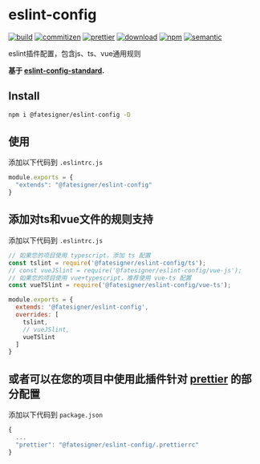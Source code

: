 ﻿# eslint-config

[![build][travis-image]][travis-url]
[![commitizen][commitizen-image]][commitizen-url]
[![prettier][prettier-image]][prettier-url]
[![download][download-image]][download-url]
[![npm][npm-image]][npm-url]
[![semantic][semantic-image]][semantic-url]
             
[npm-image]: https://img.shields.io/npm/v/@fatesigner/eslint-config.svg?color=blue&logo=npm
[npm-url]: https://npmjs.org/package/fatesigner/eslint-config
[travis-image]: https://travis-ci.com/fatesigner/eslint-config.svg?color=green&token=i21P7stb8bZPNjZakvsi&branch=master
[travis-url]: https://travis-ci.com/fatesigner/eslint-config
[download-image]: https://img.shields.io/npm/dw/@fatesigner/eslint-config.svg?color=yellowgreen
[download-url]: https://npmjs.org/package/fatesigner/eslint-config
[commitizen-image]: https://img.shields.io/badge/commitizen-friendly-green.svg
[commitizen-url]: http://commitizen.github.io/cz-cli/
[prettier-image]: https://img.shields.io/badge/styled_with-prettier-ff69b4.svg?logo=prettier
[prettier-url]: https://github.com/prettier/prettier
[semantic-image]: https://img.shields.io/badge/%20%20%F0%9F%93%A6%F0%9F%9A%80-semantic--release-e10079.svg?style=flat-square
[semantic-url]: https://opensource.org/licenses/MIT

eslint插件配置，包含js、ts、vue通用规则

**基于 [eslint-config-standard](https://github.com/standard/eslint-config-standard).**

## Install
```bash
npm i @fatesigner/eslint-config -D
```

## 使用
添加以下代码到 `.eslintrc.js`
```javascript
module.exports = {
  "extends": "@fatesigner/eslint-config"
}
```

## 添加对ts和vue文件的规则支持
添加以下代码到 `.eslintrc.js`
```javascript
// 如果您的项目使用 typescript，添加 ts 配置
const tslint = require('@fatesigner/eslint-config/ts');
// const vueJSlint = require('@fatesigner/eslint-config/vue-js');
// 如果您的项目使用 vue+typescript，推荐使用 vue-ts 配置
const vueTSlint = require('@fatesigner/eslint-config/vue-ts');

module.exports = {
  extends: '@fatesigner/eslint-config',
  overrides: [
    tslint,
    // vueJSlint,
    vueTSlint
  ]
}
```

## 或者可以在您的项目中使用此插件针对 [prettier](https://github.com/prettier/prettier) 的部分配置
添加以下代码到 `package.json`
```javascript
{ 
  ...
  "prettier": "@fatesigner/eslint-config/.prettierrc"
}
```
